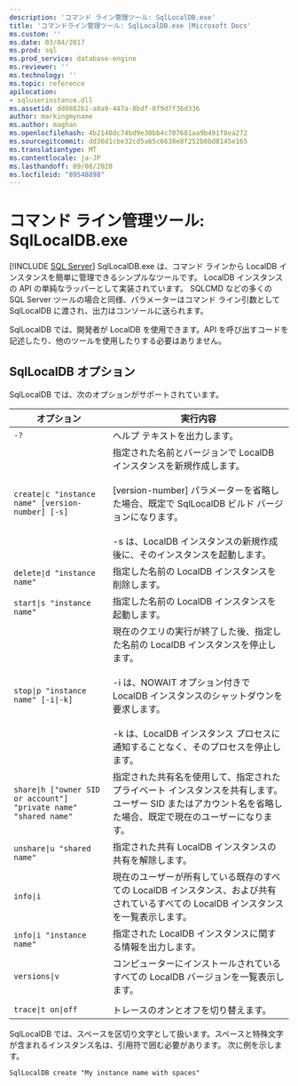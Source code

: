 ```yaml
---
description: 'コマンド ライン管理ツール: SqlLocalDB.exe'
title: 'コマンドライン管理ツール: SqlLocalDB.exe |Microsoft Docs'
ms.custom: ''
ms.date: 03/04/2017
ms.prod: sql
ms.prod_service: database-engine
ms.reviewer: ''
ms.technology: ''
ms.topic: reference
apilocation:
- sqluserinstance.dll
ms.assetid: dd0882b1-a8a9-447a-8bdf-0f9d7f36d336
author: markingmyname
ms.author: maghan
ms.openlocfilehash: 4b2140dc74bd9e30bb4c707681aa9b491f8ea272
ms.sourcegitcommit: dd36d1cbe32cd5a65c6638e8f252b0bd8145e165
ms.translationtype: MT
ms.contentlocale: ja-JP
ms.lasthandoff: 09/08/2020
ms.locfileid: "89548898"
---
```

# <a name="command-line-management-tool-sqllocaldbexe"></a>コマンド ライン管理ツール: SqlLocalDB.exe
 [!INCLUDE [SQL Server](../../includes/applies-to-version/sqlserver.md)]
  SqlLocalDB.exe は、コマンド ラインから LocalDB インスタンスを簡単に管理できるシンプルなツールです。 LocalDB インスタンスの API の単純なラッパーとして実装されています。 SQLCMD などの多くの SQL Server ツールの場合と同様、パラメーターはコマンド ライン引数として SqlLocalDB に渡され、出力はコンソールに送られます。  
  
 SqlLocalDB では、開発者が LocalDB を使用できます。API を呼び出すコードを記述したり、他のツールを使用したりする必要はありません。  
  
## <a name="sqllocaldb-options"></a>SqlLocalDB オプション  
 SqlLocalDB では、次のオプションがサポートされています。  
  
|オプション|実行内容|  
|------------|------------------|  
|`-?`|ヘルプ テキストを出力します。|  
|`create\|c "instance name" [version-number] [-s]`|指定された名前とバージョンで LocalDB インスタンスを新規作成します。<br /><br /> [version-number] パラメーターを省略した場合、既定で SqlLocalDB ビルド バージョンになります。<br /><br /> -s は、LocalDB インスタンスの新規作成後に、そのインスタンスを起動します。|  
|`delete\|d "instance name"`|指定した名前の LocalDB インスタンスを削除します。|  
|`start\|s "instance name"`|指定した名前の LocalDB インスタンスを起動します。|  
|`stop\|p "instance name" [-i\|-k]`|現在のクエリの実行が終了した後、指定した名前の LocalDB インスタンスを停止します。<br /><br /> -i は、NOWAIT オプション付きで LocalDB インスタンスのシャットダウンを要求します。<br /><br /> -k は、LocalDB インスタンス プロセスに通知することなく、そのプロセスを停止します。|  
|`share\|h ["owner SID or account"] "private name" "shared name"`|指定された共有名を使用して、指定されたプライベート インスタンスを共有します。 ユーザー SID またはアカウント名を省略した場合、既定で現在のユーザーになります。|  
|`unshare\|u "shared name"`|指定された共有 LocalDB インスタンスの共有を解除します。|  
|`info\|i`|現在のユーザーが所有している既存のすべての LocalDB インスタンス、および共有されているすべての LocalDB インスタンスを一覧表示します。|  
|`info\|i "instance name"`|指定された LocalDB インスタンスに関する情報を出力します。|  
|`versions\|v`|コンピューターにインストールされているすべての LocalDB バージョンを一覧表示します。|  
|||  
|`trace\|t on\|off`|トレースのオンとオフを切り替えます。|  
  
 SqlLocalDB では、スペースを区切り文字として扱います。スペースと特殊文字が含まれるインスタンス名は、引用符で囲む必要があります。 次に例を示します。  
  
 `SqlLocalDB create "My instance name with spaces"`  
  
  
